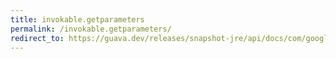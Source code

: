 ```yaml
---
title: invokable.getparameters
permalink: /invokable.getparameters/
redirect_to: https://guava.dev/releases/snapshot-jre/api/docs/com/google/common/reflect/Invokable.html#getParameters--
---
```

